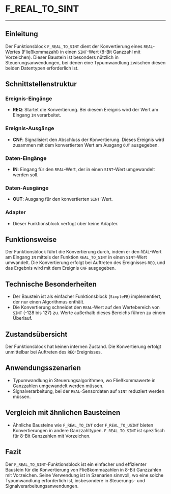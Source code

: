 # F_REAL_TO_SINT

* * * * * * * * * *
## Einleitung
Der Funktionsblock `F_REAL_TO_SINT` dient der Konvertierung eines `REAL`-Wertes (Fließkommazahl) in einen `SINT`-Wert (8-Bit Ganzzahl mit Vorzeichen). Dieser Baustein ist besonders nützlich in Steuerungsanwendungen, bei denen eine Typumwandlung zwischen diesen beiden Datentypen erforderlich ist.

## Schnittstellenstruktur

### **Ereignis-Eingänge**
- **REQ**: Startet die Konvertierung. Bei diesem Ereignis wird der Wert am Eingang `IN` verarbeitet.

### **Ereignis-Ausgänge**
- **CNF**: Signalisiert den Abschluss der Konvertierung. Dieses Ereignis wird zusammen mit dem konvertierten Wert am Ausgang `OUT` ausgegeben.

### **Daten-Eingänge**
- **IN**: Eingang für den `REAL`-Wert, der in einen `SINT`-Wert umgewandelt werden soll.

### **Daten-Ausgänge**
- **OUT**: Ausgang für den konvertierten `SINT`-Wert.

### **Adapter**
- Dieser Funktionsblock verfügt über keine Adapter.

## Funktionsweise
Der Funktionsblock führt die Konvertierung durch, indem er den `REAL`-Wert am Eingang `IN` mittels der Funktion `REAL_TO_SINT` in einen `SINT`-Wert umwandelt. Die Konvertierung erfolgt bei Auftreten des Ereignisses `REQ`, und das Ergebnis wird mit dem Ereignis `CNF` ausgegeben.

## Technische Besonderheiten
- Der Baustein ist als einfacher Funktionsblock (`SimpleFB`) implementiert, der nur einen Algorithmus enthält.
- Die Konvertierung schneidet den `REAL`-Wert auf den Wertebereich von `SINT` (-128 bis 127) zu. Werte außerhalb dieses Bereichs führen zu einem Überlauf.

## Zustandsübersicht
Der Funktionsblock hat keinen internen Zustand. Die Konvertierung erfolgt unmittelbar bei Auftreten des `REQ`-Ereignisses.

## Anwendungsszenarien
- Typumwandlung in Steuerungsalgorithmen, wo Fließkommawerte in Ganzzahlen umgewandelt werden müssen.
- Signalverarbeitung, bei der `REAL`-Sensordaten auf `SINT` reduziert werden müssen.

## Vergleich mit ähnlichen Bausteinen
- Ähnliche Bausteine wie `F_REAL_TO_INT` oder `F_REAL_TO_USINT` bieten Konvertierungen in andere Ganzzahltypen. `F_REAL_TO_SINT` ist spezifisch für 8-Bit Ganzzahlen mit Vorzeichen.

## Fazit
Der `F_REAL_TO_SINT`-Funktionsblock ist ein einfacher und effizienter Baustein für die Konvertierung von Fließkommazahlen in 8-Bit Ganzzahlen mit Vorzeichen. Seine Verwendung ist in Szenarien sinnvoll, wo eine solche Typumwandlung erforderlich ist, insbesondere in Steuerungs- und Signalverarbeitungsanwendungen.